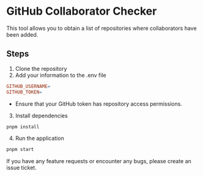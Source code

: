 # GitHub Collaborator Checker

This tool allows you to obtain a list of repositories where collaborators have been added.

## Steps

1. Clone the repository
2. Add your information to the .env file

```makefile
GITHUB_USERNAME=
GITHUB_TOKEN=
```

- Ensure that your GitHub token has repository access permissions.

3. Install dependencies

```bash
pnpm install
```

4. Run the application

```bash
pnpm start
```

If you have any feature requests or encounter any bugs, please create an issue ticket.

